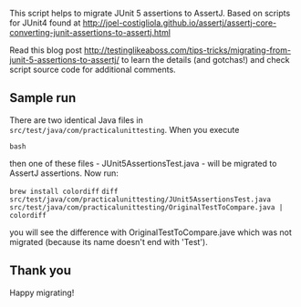 This script helps to migrate JUnit 5 assertions to AssertJ. Based on scripts for JUnit4 found at 
http://joel-costigliola.github.io/assertj/assertj-core-converting-junit-assertions-to-assertj.html

Read this blog post http://testinglikeaboss.com/tips-tricks/migrating-from-junit-5-assertions-to-assertj/ to learn the details (and gotchas!) and check script source code for additional comments.

## Sample run
There are two identical Java files in `src/test/java/com/practicalunittesting`. When you execute

`bash `

then one of these files - JUnit5AssertionsTest.java - will be migrated to AssertJ assertions. Now run:

`brew install colordiff`
`diff src/test/java/com/practicalunittesting/JUnit5AssertionsTest.java src/test/java/com/practicalunittesting/OriginalTestToCompare.java | colordiff`

you will see the difference with OriginalTestToCompare.jave which was not migrated (because its name doesn't end with 'Test').

## Thank you
Happy migrating!
